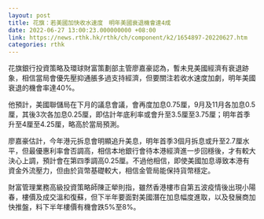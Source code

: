 ```yaml
---
layout: post
title: 花旗：若美國加快收水速度　明年美國衰退機會達4成
date: 2022-06-27 13:00:23.000000000 +08:00
link: https://news.rthk.hk/rthk/ch/component/k2/1654897-20220627.htm
categories: rthk
---
```


花旗銀行投資策略及環球財富策劃部主管廖嘉豪認為，暫未見美國經濟有衰退跡象，相信當局會優先壓抑通脹多過支持經濟，但要關注若收水速度加劇，明年美國衰退的機會率達40%。

他預計，美國聯儲局在下月的議息會議，會再度加息0.75厘，9月及11月各加息0.5厘，其後3次各加息0.25厘，即估計年底利率或會升至3.5厘至3.75厘；明年首季升至4厘至4.25厘，略高於當局預測。

廖嘉豪估計，今年港元拆息會明顯追升美息，明年首季3個月拆息或升至2.7厘水平，但最優惠利率會否調高，相信本地銀行會待本港經濟進一步回穩後，才有較大決心上調，預計會在第四季調高0.25厘。不過他相信，即使美國加息導致本港有資金外流壓力，但由於貨幣基礎較大，相信金管局能保持貨幣穩定。

財富管理業務高級投資策略師陳正犖則指，雖然香港樓市自第五波疫情後出現小陽春，樓價及成交溫和復蘇，但下半年要面對美國潛在加息幅度進取，以及發展商加快推盤，料下半年樓價有機會跌5%至8%。
